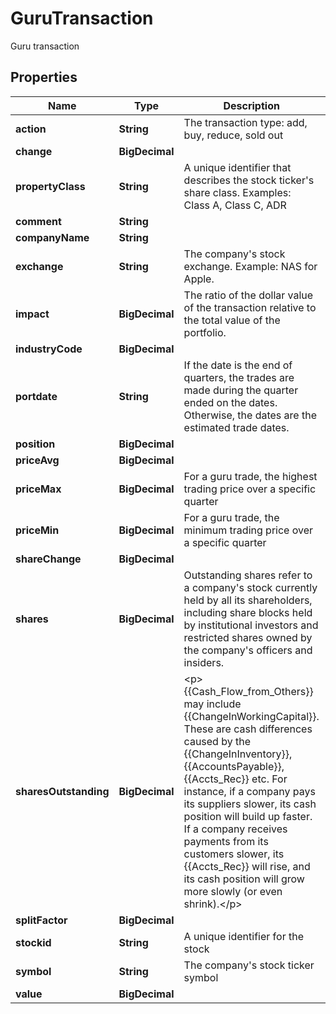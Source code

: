

# GuruTransaction

Guru transaction

## Properties

| Name | Type | Description | Notes |
|------------ | ------------- | ------------- | -------------|
|**action** | **String** | The transaction type: add, buy, reduce, sold out |  [optional] |
|**change** | **BigDecimal** |  |  [optional] |
|**propertyClass** | **String** | A unique identifier that describes the stock ticker&#39;s share class. Examples: Class A, Class C, ADR |  [optional] |
|**comment** | **String** |  |  [optional] |
|**companyName** | **String** |  |  [optional] |
|**exchange** | **String** | The company&#39;s stock exchange. Example: NAS for Apple. |  [optional] |
|**impact** | **BigDecimal** | The ratio of the dollar value of the transaction relative to the total value of the portfolio. |  [optional] |
|**industryCode** | **BigDecimal** |  |  [optional] |
|**portdate** | **String** | If the date is the end of quarters, the trades are made during the quarter ended on the dates. Otherwise, the dates are the estimated trade dates. |  [optional] |
|**position** | **BigDecimal** |  |  [optional] |
|**priceAvg** | **BigDecimal** |  |  [optional] |
|**priceMax** | **BigDecimal** | For a guru trade, the highest trading price over a specific quarter |  [optional] |
|**priceMin** | **BigDecimal** | For a guru trade, the minimum trading price over a specific quarter |  [optional] |
|**shareChange** | **BigDecimal** |  |  [optional] |
|**shares** | **BigDecimal** | Outstanding shares refer to a company&#39;s stock currently held by all its shareholders, including share blocks held by institutional investors and restricted shares owned by the company&#39;s officers and insiders. |  [optional] |
|**sharesOutstanding** | **BigDecimal** | &lt;p&gt;{{Cash_Flow_from_Others}} may include {{ChangeInWorkingCapital}}. These are cash differences caused by the {{ChangeInInventory}}, {{AccountsPayable}}, {{Accts_Rec}} etc. For instance, if a company pays its suppliers slower, its cash position will build up faster. If a company receives payments from its customers slower, its {{Accts_Rec}} will rise, and its cash position will grow more slowly (or even shrink).&lt;/p&gt; |  [optional] |
|**splitFactor** | **BigDecimal** |  |  [optional] |
|**stockid** | **String** | A unique identifier for the stock |  [optional] |
|**symbol** | **String** | The company&#39;s stock ticker symbol |  [optional] |
|**value** | **BigDecimal** |  |  [optional] |



